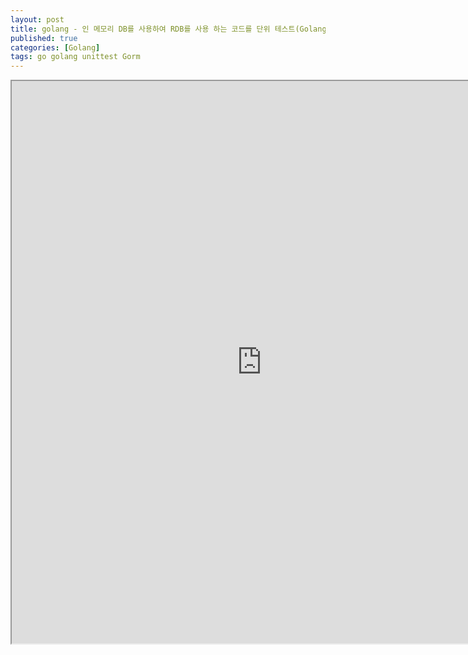 ```yaml
---
layout: post
title: golang - 인 메모리 DB를 사용하여 RDB를 사용 하는 코드를 단위 테스트(Golang + Gorm를 예로)
published: true
categories: [Golang]
tags: go golang unittest Gorm
---
```

<iframe width="800" height="900" src="https://docs.google.com/document/d/e/2PACX-1vTz-itrxUaVSL55URNh_Wnw-m2v-5YOcb2YJ8H9h_b4V36hkRbGLKMzQoOhZYp3XMtc8Ee4XlvF0fFd/pub?embedded=true"></iframe>    
  
